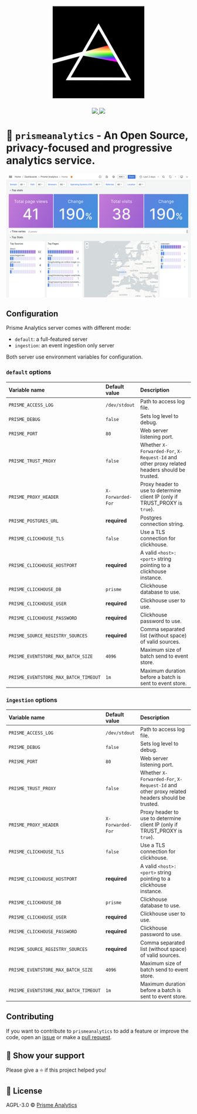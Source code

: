 <h1 align="center">
    <img height="250" src="./.github/images/logo.jpg">
</h1>

<p align="center">
    <a href="https://goreportcard.com/report/github.com/prismelabs/analytics">
        <img src="https://goreportcard.com/badge/github.com/prismelabs/analytics">
    </a>
    <a href="https://github.com/prismelabs/analytics/raw/master/LICENSE">
        <img src="https://img.shields.io/github/license/prismelabs/analytics">
    </a>
</p>

# :gem: `prismeanalytics` - An Open Source, privacy-focused and progressive analytics service.

![grafana dashboard](.github/images/builtin-dashboard.jpg)

## Configuration

Prisme Analytics server comes with different mode:
* `default`: a full-featured server
* `ingestion`: an event ingestion only server

Both server use environment variables for configuration.

### `default` options

| Variable name | Default value | Description |
|:------------- | :------------ | :---------- |
| `PRISME_ACCESS_LOG`| `/dev/stdout` | Path to access log file. |
| `PRISME_DEBUG`| `false`       | Sets log level to debug. |
| `PRISME_PORT`| `80`           | Web server listening port. |
| `PRISME_TRUST_PROXY`| `false` | Whether `X-Forwarded-For`, `X-Request-Id` and other proxy related headers should be trusted. |
| `PRISME_PROXY_HEADER`| `X-Forwarded-For` | Proxy header to use to determine client IP (only if TRUST_PROXY is `true`). |
| `PRISME_POSTGRES_URL`| **required** | Postgres connection string. |
| `PRISME_CLICKHOUSE_TLS`| `false` | Use a TLS connection for clickhouse. |
| `PRISME_CLICKHOUSE_HOSTPORT`| **required** | A valid `<host>:<port>` string pointing to a clickhouse instance. |
| `PRISME_CLICKHOUSE_DB`| `prisme` | Clickhouse database to use. |
| `PRISME_CLICKHOUSE_USER`| **required** | Clickhouse user to use. |
| `PRISME_CLICKHOUSE_PASSWORD`| **required** | Clickhouse password to use. |
| `PRISME_SOURCE_REGISTRY_SOURCES`| **required** | Comma separated list (without space) of valid sources. |
| `PRISME_EVENTSTORE_MAX_BATCH_SIZE`| `4096` | Maximum size of batch send to event store. |
| `PRISME_EVENTSTORE_MAX_BATCH_TIMEOUT`| `1m` | Maximum duration before a batch is sent to event store. |

### `ingestion` options

| Variable name | Default value | Description |
|:------------- | :------------ | :---------- |
| `PRISME_ACCESS_LOG`| `/dev/stdout` | Path to access log file. |
| `PRISME_DEBUG`| `false`       | Sets log level to debug. |
| `PRISME_PORT`| `80`           | Web server listening port. |
| `PRISME_TRUST_PROXY`| `false` | Whether `X-Forwarded-For`, `X-Request-Id` and other proxy related headers should be trusted. |
| `PRISME_PROXY_HEADER`| `X-Forwarded-For` | Proxy header to use to determine client IP (only if TRUST_PROXY is `true`). |
| `PRISME_CLICKHOUSE_TLS`| `false` | Use a TLS connection for clickhouse. |
| `PRISME_CLICKHOUSE_HOSTPORT`| **required** | A valid `<host>:<port>` string pointing to a clickhouse instance. |
| `PRISME_CLICKHOUSE_DB`| `prisme` | Clickhouse database to use. |
| `PRISME_CLICKHOUSE_USER`| **required** | Clickhouse user to use. |
| `PRISME_CLICKHOUSE_PASSWORD`| **required** | Clickhouse password to use. |
| `PRISME_SOURCE_REGISTRY_SOURCES`| **required** | Comma separated list (without space) of valid sources. |
| `PRISME_EVENTSTORE_MAX_BATCH_SIZE`| `4096` | Maximum size of batch send to event store. |
| `PRISME_EVENTSTORE_MAX_BATCH_TIMEOUT`| `1m` | Maximum duration before a batch is sent to event store. |

## Contributing

If you want to contribute to `prismeanalytics` to add a feature or improve the
code, open an [issue](https://github.com/prismelabs/analytics/issues)
or make a [pull request](https://github.com/prismelabs/analytics/pulls).

## :stars: Show your support

Please give a :star: if this project helped you!

## :scroll: License

AGPL-3.0 © [Prisme Analytics](https://www.prismeanalytics.com/)
